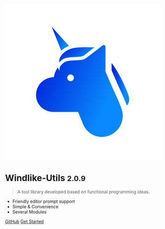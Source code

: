 ![logo](_media/icon.svg)

# Windlike-Utils <small>2.0.9</small>

> A tool library developed based on functional programming ideas.

- Friendly editor prompt support
- Simple & Convenience
- Several Modules


[GitHub](https://github.com/MrWindlike/Windlike-Utils)
[Get Started](#windlike-utils-middot-)